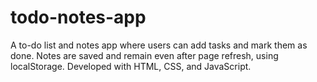 # todo-notes-app
A to-do list and notes app where users can add tasks and mark them as done. Notes are saved and remain even after page refresh, using localStorage. Developed with HTML, CSS, and JavaScript.

